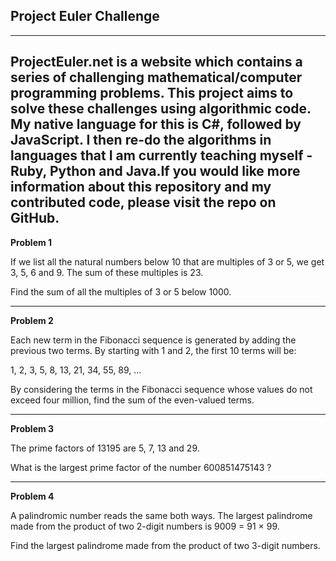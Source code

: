 Project Euler Challenge
------------------------------------------------------------------------------------------------------------------------

------------------------------------------------------------------------------------------------------------------------

ProjectEuler.net is a website which contains a series of challenging mathematical/computer programming problems. This project aims to solve these challenges using algorithmic code. My native language for this is C#, followed by JavaScript. I then re-do the algorithms in languages that I am currently teaching myself - Ruby, Python and Java.If you would like more information about this repository and my contributed code, please visit the repo on GitHub.
------------------------------------------------------------------------------------------------------------------------

**Problem 1**

If we list all the natural numbers below 10 that are multiples of 3 or 5, we get 3, 5, 6 and 9. The sum of these multiples is 23.

Find the sum of all the multiples of 3 or 5 below 1000.

------------------------------------------------------------------------------------------------------------------------
**Problem 2**

Each new term in the Fibonacci sequence is generated by adding the previous two terms. By starting with 1 and 2, the first 10 terms will be:

1, 2, 3, 5, 8, 13, 21, 34, 55, 89, ...

By considering the terms in the Fibonacci sequence whose values do not exceed four million, find the sum of the even-valued terms.

------------------------------------------------------------------------------------------------------------------------
**Problem 3**

The prime factors of 13195 are 5, 7, 13 and 29.

What is the largest prime factor of the number 600851475143 ?

------------------------------------------------------------------------------------------------------------------------
**Problem 4**

A palindromic number reads the same both ways. The largest palindrome made from the product of two 2-digit numbers is 9009 = 91 × 99.

Find the largest palindrome made from the product of two 3-digit numbers.
